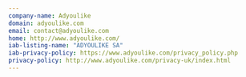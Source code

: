 ```yaml
---
company-name: Adyoulike
domain: adyoulike.com
email: contact@adyoulike.com
home: http://www.adyoulike.com/
iab-listing-name: "ADYOULIKE SA"
iab-privacy-policy: https://www.adyoulike.com/privacy_policy.php
privacy-policy: http://www.adyoulike.com/privacy-uk/index.html
---
```




